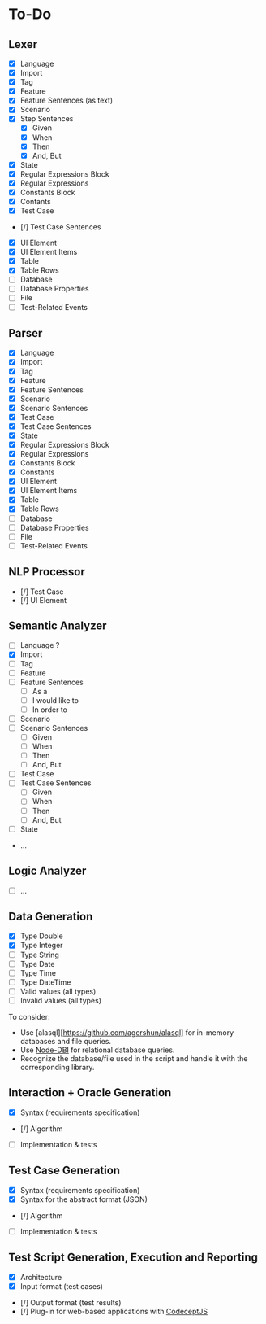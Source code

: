 # To-Do

## Lexer

- [X] Language
- [X] Import
- [X] Tag
- [X] Feature
- [X] Feature Sentences (as text)
- [X] Scenario
- [X] Step Sentences
  - [X] Given
  - [X] When
  - [X] Then
  - [X] And, But
- [X] State  
- [X] Regular Expressions Block
- [X] Regular Expressions
- [X] Constants Block
- [X] Contants
- [X] Test Case
- [/] Test Case Sentences
- [X] UI Element
- [X] UI Element Items
- [X] Table
- [X] Table Rows
- [ ] Database
- [ ] Database Properties
- [ ] File
- [ ] Test-Related Events

## Parser

- [X] Language
- [X] Import
- [X] Tag
- [X] Feature
- [X] Feature Sentences
- [X] Scenario
- [X] Scenario Sentences
- [X] Test Case
- [X] Test Case Sentences
- [X] State
- [X] Regular Expressions Block
- [X] Regular Expressions
- [X] Constants Block
- [X] Constants
- [X] UI Element
- [X] UI Element Items
- [X] Table
- [X] Table Rows
- [ ] Database
- [ ] Database Properties
- [ ] File
- [ ] Test-Related Events

## NLP Processor

- [/] Test Case
- [/] UI Element

## Semantic Analyzer

- [ ] Language ?
- [X] Import
- [ ] Tag
- [ ] Feature
- [ ] Feature Sentences
  - [ ] As a
  - [ ] I would like to
  - [ ] In order to
- [ ] Scenario
- [ ] Scenario Sentences
  - [ ] Given
  - [ ] When
  - [ ] Then
  - [ ] And, But
- [ ] Test Case  
- [ ] Test Case Sentences
  - [ ] Given
  - [ ] When
  - [ ] Then
  - [ ] And, But
- [ ] State
- ...

## Logic Analyzer

- [ ] ...

## Data Generation

- [X] Type Double
- [X] Type Integer
- [ ] Type String
- [ ] Type Date
- [ ] Type Time
- [ ] Type DateTime
- [ ] Valid values (all types)
- [ ] Invalid values (all types)

To consider:
- Use [alasql][https://github.com/agershun/alasql] for in-memory databases and file queries.
- Use [Node-DBI](https://github.com/DrBenton/Node-DBI/) for relational database queries.
- Recognize the database/file used in the script and handle it with the corresponding library.

## Interaction + Oracle Generation

- [X] Syntax (requirements specification)
- [/] Algorithm
- [ ] Implementation & tests

## Test Case Generation

- [X] Syntax (requirements specification)
- [X] Syntax for the abstract format (JSON)
- [/] Algorithm
- [ ] Implementation & tests

## Test Script Generation, Execution and Reporting

- [X] Architecture
- [X] Input format (test cases)
- [/] Output format (test results)
- [/] Plug-in for web-based applications with [CodeceptJS](http://codecept.io)